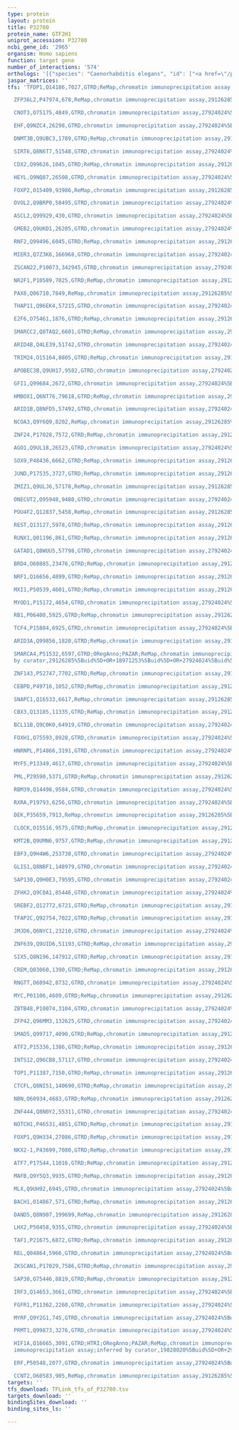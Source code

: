 ```yaml
---
type: protein
layout: protein
title: P32780
protein_name: GTF2H1
uniprot_accession: P32780
ncbi_gene_id: '2965'
organism: Homo sapiens
function: target gene
number_of_interactions: '574'
orthologs: '[{"species": "Caenorhabditis elegans", "id": ["<a href=\"/protein/o44499\">O44499</a>"]}, {"species": "Mus musculus", "id": ["D6RJL7"]}, {"species": "Rattus norvegicus", "id": ["<a href=\"/protein/a0a0g2jwq0\">A0A0G2JWQ0</a>"]}, {"species": "Drosophila melanogaster", "id": ["<a href=\"/protein/q960e8\">Q960E8</a>"]}, {"species": "Danio rerio", "id": ["Q66I03"]}]'
jaspar_matrices: ''
tfs: 'TFDP1,Q14186,7027,GTRD;ReMap,chromatin immunoprecipitation assay,29126285%5Buid%5D+OR+27924024%5Buid%5D,No

  ZFP36L2,P47974,678,ReMap,chromatin immunoprecipitation assay,29126285%5Buid%5D,No

  CNOT3,O75175,4849,GTRD,chromatin immunoprecipitation assay,27924024%5Buid%5D,No

  EHF,Q9NZC4,26298,GTRD,chromatin immunoprecipitation assay,27924024%5Buid%5D,No

  DNMT3B,Q9UBC3,1789,GTRD;ReMap,chromatin immunoprecipitation assay,29126285%5Buid%5D+OR+27924024%5Buid%5D,No

  SIRT6,Q8N6T7,51548,GTRD,chromatin immunoprecipitation assay,27924024%5Buid%5D,No

  CDX2,Q99626,1045,GTRD;ReMap,chromatin immunoprecipitation assay,29126285%5Buid%5D+OR+27924024%5Buid%5D,No

  HEYL,Q9NQ87,26508,GTRD,chromatin immunoprecipitation assay,27924024%5Buid%5D,No

  FOXP2,O15409,93986,ReMap,chromatin immunoprecipitation assay,29126285%5Buid%5D,No

  OVOL2,Q9BRP0,58495,GTRD,chromatin immunoprecipitation assay,27924024%5Buid%5D,No

  ASCL2,Q99929,430,GTRD,chromatin immunoprecipitation assay,27924024%5Buid%5D,No

  GMEB2,Q9UKD1,26205,GTRD,chromatin immunoprecipitation assay,27924024%5Buid%5D,No

  RNF2,Q99496,6045,GTRD;ReMap,chromatin immunoprecipitation assay,29126285%5Buid%5D+OR+27924024%5Buid%5D,No

  MIER3,Q7Z3K6,166968,GTRD,chromatin immunoprecipitation assay,27924024%5Buid%5D,No

  ZSCAN22,P10073,342945,GTRD,chromatin immunoprecipitation assay,27924024%5Buid%5D,No

  NR2F1,P10589,7025,GTRD;ReMap,chromatin immunoprecipitation assay,29126285%5Buid%5D+OR+27924024%5Buid%5D,No

  PAX8,Q06710,7849,ReMap,chromatin immunoprecipitation assay,29126285%5Buid%5D,No

  THAP11,Q96EK4,57215,GTRD,chromatin immunoprecipitation assay,27924024%5Buid%5D,No

  E2F6,O75461,1876,GTRD;ReMap,chromatin immunoprecipitation assay,29126285%5Buid%5D+OR+27924024%5Buid%5D,No

  SMARCC2,Q8TAQ2,6601,GTRD;ReMap,chromatin immunoprecipitation assay,29126285%5Buid%5D+OR+27924024%5Buid%5D,No

  ARID4B,Q4LE39,51742,GTRD,chromatin immunoprecipitation assay,27924024%5Buid%5D,No

  TRIM24,O15164,8805,GTRD;ReMap,chromatin immunoprecipitation assay,29126285%5Buid%5D+OR+27924024%5Buid%5D,No

  APOBEC3B,Q9UH17,9582,GTRD,chromatin immunoprecipitation assay,27924024%5Buid%5D,No

  GFI1,Q99684,2672,GTRD,chromatin immunoprecipitation assay,27924024%5Buid%5D,No

  HMBOX1,Q6NT76,79618,GTRD;ReMap,chromatin immunoprecipitation assay,29126285%5Buid%5D+OR+27924024%5Buid%5D,No

  ARID1B,Q8NFD5,57492,GTRD,chromatin immunoprecipitation assay,27924024%5Buid%5D,No

  NCOA3,Q9Y6Q9,8202,ReMap,chromatin immunoprecipitation assay,29126285%5Buid%5D,No

  ZNF24,P17028,7572,GTRD;ReMap,chromatin immunoprecipitation assay,29126285%5Buid%5D+OR+27924024%5Buid%5D,No

  AGO1,Q9UL18,26523,GTRD,chromatin immunoprecipitation assay,27924024%5Buid%5D,No

  SOX9,P48436,6662,GTRD;ReMap,chromatin immunoprecipitation assay,29126285%5Buid%5D+OR+27924024%5Buid%5D,No

  JUND,P17535,3727,GTRD;ReMap,chromatin immunoprecipitation assay,29126285%5Buid%5D+OR+27924024%5Buid%5D,No

  ZMIZ1,Q9ULJ6,57178,ReMap,chromatin immunoprecipitation assay,29126285%5Buid%5D,No

  ONECUT2,O95948,9480,GTRD,chromatin immunoprecipitation assay,27924024%5Buid%5D,No

  POU4F2,Q12837,5458,ReMap,chromatin immunoprecipitation assay,29126285%5Buid%5D,No

  REST,Q13127,5978,GTRD;ReMap,chromatin immunoprecipitation assay,29126285%5Buid%5D+OR+27924024%5Buid%5D,No

  RUNX1,Q01196,861,GTRD;ReMap,chromatin immunoprecipitation assay,29126285%5Buid%5D+OR+27924024%5Buid%5D,No

  GATAD1,Q8WUU5,57798,GTRD,chromatin immunoprecipitation assay,27924024%5Buid%5D,No

  BRD4,O60885,23476,GTRD;ReMap,chromatin immunoprecipitation assay,29126285%5Buid%5D+OR+27924024%5Buid%5D,No

  NRF1,Q16656,4899,GTRD;ReMap,chromatin immunoprecipitation assay,29126285%5Buid%5D+OR+27924024%5Buid%5D,No

  MXI1,P50539,4601,GTRD;ReMap,chromatin immunoprecipitation assay,29126285%5Buid%5D+OR+27924024%5Buid%5D,No

  MYOD1,P15172,4654,GTRD,chromatin immunoprecipitation assay,27924024%5Buid%5D,No

  RB1,P06400,5925,GTRD;ReMap,chromatin immunoprecipitation assay,29126285%5Buid%5D+OR+27924024%5Buid%5D,No

  TCF4,P15884,6925,GTRD,chromatin immunoprecipitation assay,27924024%5Buid%5D,No

  ARID3A,Q99856,1820,GTRD;ReMap,chromatin immunoprecipitation assay,29126285%5Buid%5D+OR+27924024%5Buid%5D,No

  SMARCA4,P51532,6597,GTRD;ORegAnno;PAZAR;ReMap,chromatin immunoprecipitation assay;inferred
  by curator,29126285%5Buid%5D+OR+18971253%5Buid%5D+OR+27924024%5Buid%5D+OR+26578589%5Buid%5D,No

  ZNF143,P52747,7702,GTRD;ReMap,chromatin immunoprecipitation assay,29126285%5Buid%5D+OR+27924024%5Buid%5D,No

  CEBPD,P49716,1052,GTRD;ReMap,chromatin immunoprecipitation assay,29126285%5Buid%5D+OR+27924024%5Buid%5D,No

  SNAPC1,Q16533,6617,ReMap,chromatin immunoprecipitation assay,29126285%5Buid%5D,No

  CBX3,Q13185,11335,GTRD;ReMap,chromatin immunoprecipitation assay,29126285%5Buid%5D+OR+27924024%5Buid%5D,No

  BCL11B,Q9C0K0,64919,GTRD,chromatin immunoprecipitation assay,27924024%5Buid%5D,No

  FOXH1,O75593,8928,GTRD,chromatin immunoprecipitation assay,27924024%5Buid%5D,No

  HNRNPL,P14866,3191,GTRD,chromatin immunoprecipitation assay,27924024%5Buid%5D,No

  MYF5,P13349,4617,GTRD,chromatin immunoprecipitation assay,27924024%5Buid%5D,No

  PML,P29590,5371,GTRD;ReMap,chromatin immunoprecipitation assay,29126285%5Buid%5D+OR+27924024%5Buid%5D,No

  RBM39,Q14498,9584,GTRD,chromatin immunoprecipitation assay,27924024%5Buid%5D,No

  RXRA,P19793,6256,GTRD,chromatin immunoprecipitation assay,27924024%5Buid%5D,No

  DEK,P35659,7913,ReMap,chromatin immunoprecipitation assay,29126285%5Buid%5D,No

  CLOCK,O15516,9575,GTRD;ReMap,chromatin immunoprecipitation assay,29126285%5Buid%5D+OR+27924024%5Buid%5D,No

  KMT2B,Q9UMN6,9757,GTRD;ReMap,chromatin immunoprecipitation assay,29126285%5Buid%5D+OR+27924024%5Buid%5D,No

  EBF3,Q9H4W6,253738,GTRD,chromatin immunoprecipitation assay,27924024%5Buid%5D,No

  GLIS1,Q8NBF1,148979,GTRD,chromatin immunoprecipitation assay,27924024%5Buid%5D,No

  SAP130,Q9H0E3,79595,GTRD,chromatin immunoprecipitation assay,27924024%5Buid%5D,No

  ZFHX2,Q9C0A1,85446,GTRD,chromatin immunoprecipitation assay,27924024%5Buid%5D,No

  SREBF2,Q12772,6721,GTRD;ReMap,chromatin immunoprecipitation assay,29126285%5Buid%5D+OR+27924024%5Buid%5D,No

  TFAP2C,Q92754,7022,GTRD;ReMap,chromatin immunoprecipitation assay,29126285%5Buid%5D+OR+27924024%5Buid%5D,No

  JMJD6,Q6NYC1,23210,GTRD,chromatin immunoprecipitation assay,27924024%5Buid%5D,No

  ZNF639,Q9UID6,51193,GTRD;ReMap,chromatin immunoprecipitation assay,29126285%5Buid%5D+OR+27924024%5Buid%5D,No

  SIX5,Q8N196,147912,GTRD;ReMap,chromatin immunoprecipitation assay,29126285%5Buid%5D+OR+27924024%5Buid%5D,No

  CREM,Q03060,1390,GTRD;ReMap,chromatin immunoprecipitation assay,29126285%5Buid%5D+OR+27924024%5Buid%5D,No

  RNGTT,O60942,8732,GTRD,chromatin immunoprecipitation assay,27924024%5Buid%5D,No

  MYC,P01106,4609,GTRD;ReMap,chromatin immunoprecipitation assay,29126285%5Buid%5D+OR+27924024%5Buid%5D,No

  ZBTB48,P10074,3104,GTRD,chromatin immunoprecipitation assay,27924024%5Buid%5D,No

  ZFP42,Q96MM3,132625,GTRD,chromatin immunoprecipitation assay,27924024%5Buid%5D,No

  SMAD5,Q99717,4090,GTRD;ReMap,chromatin immunoprecipitation assay,29126285%5Buid%5D+OR+27924024%5Buid%5D,No

  ATF2,P15336,1386,GTRD;ReMap,chromatin immunoprecipitation assay,29126285%5Buid%5D+OR+27924024%5Buid%5D,No

  INTS12,Q96CB8,57117,GTRD,chromatin immunoprecipitation assay,27924024%5Buid%5D,No

  TOP1,P11387,7150,GTRD;ReMap,chromatin immunoprecipitation assay,29126285%5Buid%5D+OR+27924024%5Buid%5D,No

  CTCFL,Q8NI51,140690,GTRD;ReMap,chromatin immunoprecipitation assay,29126285%5Buid%5D+OR+27924024%5Buid%5D,No

  NBN,O60934,4683,GTRD;ReMap,chromatin immunoprecipitation assay,29126285%5Buid%5D+OR+27924024%5Buid%5D,No

  ZNF444,Q8N0Y2,55311,GTRD,chromatin immunoprecipitation assay,27924024%5Buid%5D,No

  NOTCH1,P46531,4851,GTRD;ReMap,chromatin immunoprecipitation assay,29126285%5Buid%5D+OR+27924024%5Buid%5D,No

  FOXP1,Q9H334,27086,GTRD;ReMap,chromatin immunoprecipitation assay,29126285%5Buid%5D+OR+27924024%5Buid%5D,No

  NKX2-1,P43699,7080,GTRD;ReMap,chromatin immunoprecipitation assay,29126285%5Buid%5D+OR+27924024%5Buid%5D,No

  ATF7,P17544,11016,GTRD;ReMap,chromatin immunoprecipitation assay,29126285%5Buid%5D+OR+27924024%5Buid%5D,No

  MAFB,Q9Y5Q3,9935,GTRD;ReMap,chromatin immunoprecipitation assay,29126285%5Buid%5D+OR+27924024%5Buid%5D,No

  MLX,Q9UH92,6945,GTRD,chromatin immunoprecipitation assay,27924024%5Buid%5D,No

  BACH1,O14867,571,GTRD;ReMap,chromatin immunoprecipitation assay,29126285%5Buid%5D+OR+27924024%5Buid%5D,No

  DAND5,Q8N907,199699,ReMap,chromatin immunoprecipitation assay,29126285%5Buid%5D,No

  LHX2,P50458,9355,GTRD,chromatin immunoprecipitation assay,27924024%5Buid%5D,No

  TAF1,P21675,6872,GTRD;ReMap,chromatin immunoprecipitation assay,29126285%5Buid%5D+OR+27924024%5Buid%5D,No

  REL,Q04864,5966,GTRD,chromatin immunoprecipitation assay,27924024%5Buid%5D,No

  ZKSCAN1,P17029,7586,GTRD;ReMap,chromatin immunoprecipitation assay,29126285%5Buid%5D+OR+27924024%5Buid%5D,No

  SAP30,O75446,8819,GTRD;ReMap,chromatin immunoprecipitation assay,29126285%5Buid%5D+OR+27924024%5Buid%5D,No

  IRF3,Q14653,3661,GTRD,chromatin immunoprecipitation assay,27924024%5Buid%5D,No

  FGFR1,P11362,2260,GTRD,chromatin immunoprecipitation assay,27924024%5Buid%5D,No

  MYRF,Q9Y2G1,745,GTRD,chromatin immunoprecipitation assay,27924024%5Buid%5D,No

  PRMT1,Q99873,3276,GTRD,chromatin immunoprecipitation assay,27924024%5Buid%5D,No

  HIF1A,Q16665,3091,GTRD;HTRI;ORegAnno;PAZAR;ReMap,chromatin immunoprecipitation array;chromatin
  immunoprecipitation assay;inferred by curator,19828020%5Buid%5D+OR+29126285%5Buid%5D+OR+26578589%5Buid%5D+OR+18971253%5Buid%5D+OR+27924024%5Buid%5D+OR+22900683%5Buid%5D,No

  ERF,P50548,2077,GTRD,chromatin immunoprecipitation assay,27924024%5Buid%5D,No

  CCNT2,O60583,905,ReMap,chromatin immunoprecipitation assay,29126285%5Buid%5D,No'
targets: ''
tfs_download: TFLink_tfs_of_P32780.tsv
targets_download: ''
bindingSites_download: ''
binding_sites_ls: ''

---
```


